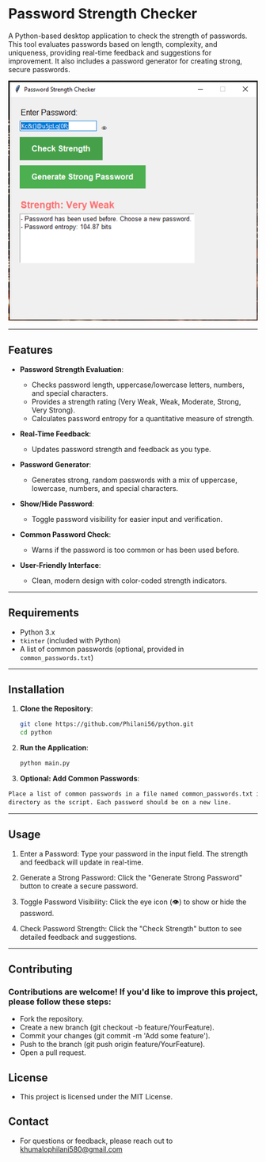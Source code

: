 # Password Strength Checker

A Python-based desktop application to check the strength of passwords. This tool evaluates passwords based on length, complexity, and uniqueness, providing real-time feedback and suggestions for improvement. It also includes a password generator for creating strong, secure passwords.

![Screenshot](Capture.PNG) <!-- Add a screenshot of your application here -->

---

## Features

- **Password Strength Evaluation**:
  - Checks password length, uppercase/lowercase letters, numbers, and special characters.
  - Provides a strength rating (Very Weak, Weak, Moderate, Strong, Very Strong).
  - Calculates password entropy for a quantitative measure of strength.

- **Real-Time Feedback**:
  - Updates password strength and feedback as you type.

- **Password Generator**:
  - Generates strong, random passwords with a mix of uppercase, lowercase, numbers, and special characters.

- **Show/Hide Password**:
  - Toggle password visibility for easier input and verification.

- **Common Password Check**:
  - Warns if the password is too common or has been used before.

- **User-Friendly Interface**:
  - Clean, modern design with color-coded strength indicators.

---

## Requirements

- Python 3.x
- `tkinter` (included with Python)
- A list of common passwords (optional, provided in `common_passwords.txt`)

---

## Installation

1. **Clone the Repository**:
   ```bash
   git clone https://github.com/Philani56/python.git
   cd python
   ```

2. **Run the Application**:
   ```bash
   python main.py
   ```

3. **Optional: Add Common Passwords**:
```bash
Place a list of common passwords in a file named common_passwords.txt in the same
directory as the script. Each password should be on a new line.
```

---

## Usage
1. Enter a Password:
Type your password in the input field. The strength and feedback will update in real-time.

2. Generate a Strong Password:
Click the "Generate Strong Password" button to create a secure password.

3. Toggle Password Visibility:
Click the eye icon (👁️) to show or hide the password.

4. Check Password Strength:
Click the "Check Strength" button to see detailed feedback and suggestions.

---

## Contributing
### Contributions are welcome! If you'd like to improve this project, please follow these steps:

- Fork the repository.
- Create a new branch (git checkout -b feature/YourFeature).
- Commit your changes (git commit -m 'Add some feature').
- Push to the branch (git push origin feature/YourFeature).
- Open a pull request.

## License
- This project is licensed under the MIT License.

## Contact
- For questions or feedback, please reach out to khumalophilani580@gmail.com 


